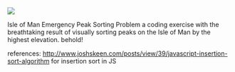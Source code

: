 <img src ="http://upload.wikimedia.org/wikipedia/commons/thumb/8/86/Isle_of_Man_Terrain_-_Snaefell_Mountain_View_-_kingsley_-_24-JUN-09.jpg/640px-Isle_of_Man_Terrain_-_Snaefell_Mountain_View_-_kingsley_-_24-JUN-09.jpg"/>

Isle of Man Emergency Peak Sorting Problem 
a coding exercise with the breathtaking result of visually sorting peaks on the Isle of Man by the highest elevation. behold!


references: http://www.joshskeen.com/posts/view/39/javascript-insertion-sort-algorithm for insertion sort in JS
